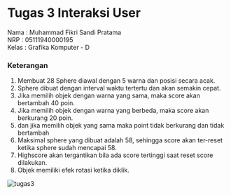 # Tugas 3 Interaksi User

Nama                : Muhammad Fikri Sandi Pratama <br/>
NRP                 : 05111940000195 <br/>
Kelas               : Grafika Komputer - D <br/>

### Keterangan
1. Membuat 28 Sphere diawal dengan 5 warna dan posisi secara acak.
2. Sphere dibuat dengan interval waktu tertertu dan akan semakin cepat.
3. Jika memilih objek dengan warna yang sama, maka score akan bertambah 40 poin.
4. Jika memilih objek dengan warna yang berbeda, maka score akan berkurang 20 poin.
5. dan jika memilih objek yang sama maka point tidak berkurang dan tidak bertambah
6. Maksimal sphere yang dibuat adalah 58, sehingga score akan ter-reset ketika sphere sudah mencapai 58.
7. Highscore akan tergantikan bila ada score tertinggi saat reset score dilakukan.
8. Objek memiliki efek rotasi ketika diklik.


![tugas3](https://user-images.githubusercontent.com/55092974/137615582-a57ea7ad-dfaf-4af6-b73a-679ef17a1d87.gif)
